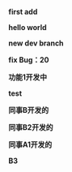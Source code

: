 **first add**

**hello world**

**new dev branch**

**fix Bug：20**

**功能1开发中**

**test**

**同事B开发的**

**同事B2开发的**

**同事A1开发的**



**B3**
